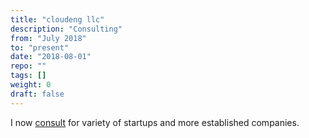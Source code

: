 ```yaml
---
title: "cloudeng llc"
description: "Consulting"
from: "July 2018"
to: "present"
date: "2018-08-01"
repo: ""
tags: []
weight: 0
draft: false
---
```


I now [consult](https://cloudeng.io) for variety of startups and more established companies.